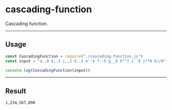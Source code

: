 # cascading-function
Cascading function.

---

## Usage
```javascript
const CascadingFunction = require("./cascading-function.js")
const input = "a.,0 b,.1 c,,2 d..3 e''4 f--5 g__6 h^^7 i``8 j**9 k//0"

console.log(CascadingFunction(input))
```

---

## Result
```
1,234,567,890
```
